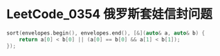 # LeetCode_0354 俄罗斯套娃信封问题

```C++
sort(envelopes.begin(), envelopes.end(), [&](auto& a, auto& b) { 
    return a[0] < b[0] || (a[0] == b[0] && a[1] < b[1]); 
});



```

